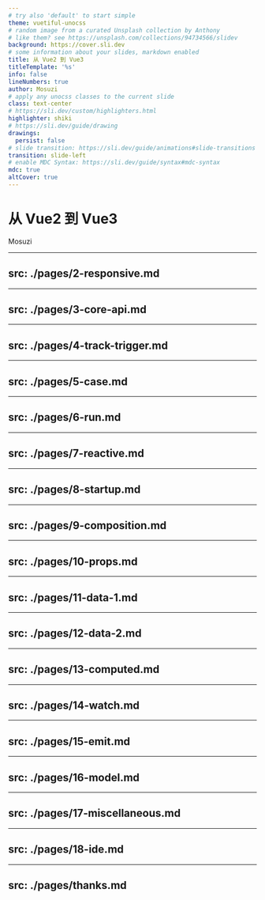 ```yaml
---
# try also 'default' to start simple
theme: vuetiful-unocss
# random image from a curated Unsplash collection by Anthony
# like them? see https://unsplash.com/collections/94734566/slidev
background: https://cover.sli.dev
# some information about your slides, markdown enabled
title: 从 Vue2 到 Vue3
titleTemplate: '%s'
info: false
lineNumbers: true
author: Mosuzi
# apply any unocss classes to the current slide
class: text-center
# https://sli.dev/custom/highlighters.html
highlighter: shiki
# https://sli.dev/guide/drawing
drawings:
  persist: false
# slide transition: https://sli.dev/guide/animations#slide-transitions
transition: slide-left
# enable MDC Syntax: https://sli.dev/guide/syntax#mdc-syntax
mdc: true
altCover: true
---
```


# 从 Vue2 到 Vue3

<!-- Presentation slides for developers -->
Mosuzi

<!-- <div class="pt-12">
  <span @click="$slidev.nav.next" class="px-2 py-1 rounded cursor-pointer" hover="bg-white bg-opacity-10">
    Press Space for next page <carbon:arrow-right class="inline"/>
  </span>
</div> -->

<div class="abs-br m-6 flex gap-2">
  <a href="https://github.com/mosuzi/vue3-slidev" target="_blank" alt="GitHub" title="Open in GitHub"
    class="text-xl slidev-icon-btn opacity-50 !border-none !hover:text-white">
    <carbon-logo-github />
  </a>
</div>

<!-- 近来终于有了实战 Vue3 的机会，我当然不能放过。恰好 UED 提出使用新的依赖于 Vue3 的组件库，一拍即合，开搞。

一开始，确实碰到了许多深坑，有时莫名其妙地报红，有时又莫名其妙地变好了，有时纠结在如何组织代码架构，有时又发现想了很多到头来既不简洁也不完备。原来我一心憧憬的 TypeScript 也就那样，它并不如期待的像 Java 那样可以很好的发挥强类型的优势，而且有时不能像 Java 那样，只考虑架构的易用，还需要考虑性能问题

比如，Java 传递数据时，可以随意重新新建实例承接数据，而运行在性能堪忧的浏览器端的 JavaScript，则没办法这么潇洒的处事，具体到这次的项目中，由于涉及 AI，后端的语言无疑首选 Python，Python 的变量风格是下划线，如`user_data`，而我当时已经写了多半的 TypeScript 代码，内部组件之间传递的数据，均仍然遵从原有的驼峰命名法，如`userData`，如果现在全部改变风格，时间和可能出现的报错都是棘手的问题，而如果全部使用一个工具方法，批量地将下划线格式的变量转换成驼峰命名，则会有两个问题，其一无意义的数据转换拖慢了性能，其二需要另外定义一套类型以适配转换后的对象。最终采取折中方案，内部数据仍然使用驼峰命名，与接口交互的数据对象则使用下划线命名法直接承接。下次遇到 Python 写的后端，八成要预先想好代码格式了，省得这样纠结一下

以上是踩的数个坑中的简单代表，实际还有很多让我纠结的点，这是第一个我写的正式的 Vue3 项目，总想尽可能设计一个比较完善的初始架构，这样可以大幅放缓第一次重构的到来

话不多说，本文不在于纠结上述的坑，而是探讨从 Vue2 到 Vue3 需要经历的原理和代码写法的转变 -->

---
src: ./pages/2-responsive.md
---
---
src: ./pages/3-core-api.md
---
---
src: ./pages/4-track-trigger.md
---
---
src: ./pages/5-case.md
---
---
src: ./pages/6-run.md
---
---
src: ./pages/7-reactive.md
---
---
src: ./pages/8-startup.md
---
---
src: ./pages/9-composition.md
---
---
src: ./pages/10-props.md
---
---
src: ./pages/11-data-1.md
---
---
src: ./pages/12-data-2.md
---
---
src: ./pages/13-computed.md
---
---
src: ./pages/14-watch.md
---
---
src: ./pages/15-emit.md
---
---
src: ./pages/16-model.md
---
---
src: ./pages/17-miscellaneous.md
---
---
src: ./pages/18-ide.md
---
---
src: ./pages/thanks.md
---
